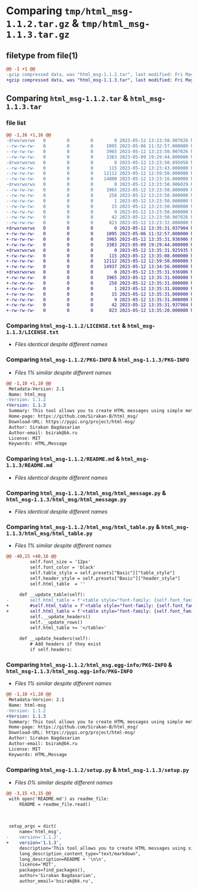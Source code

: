 # Comparing `tmp/html_msg-1.1.2.tar.gz` & `tmp/html_msg-1.1.3.tar.gz`

## filetype from file(1)

```diff
@@ -1 +1 @@
-gzip compressed data, was "html_msg-1.1.2.tar", last modified: Fri May 12 13:23:50 2023, max compression
+gzip compressed data, was "html_msg-1.1.3.tar", last modified: Fri May 12 13:35:31 2023, max compression
```

## Comparing `html_msg-1.1.2.tar` & `html_msg-1.1.3.tar`

### file list

```diff
@@ -1,16 +1,16 @@
-drwxrwxrwx   0        0        0        0 2023-05-12 13:23:50.907026 html_msg-1.1.2/
--rw-rw-rw-   0        0        0     1095 2023-05-06 11:32:57.000000 html_msg-1.1.2/LICENSE.txt
--rw-rw-rw-   0        0        0     3965 2023-05-12 13:23:50.907026 html_msg-1.1.2/PKG-INFO
--rw-rw-rw-   0        0        0     3383 2023-05-09 19:29:44.000000 html_msg-1.1.2/README.md
-drwxrwxrwx   0        0        0        0 2023-05-12 13:23:50.895058 html_msg-1.1.2/html_msg/
--rw-rw-rw-   0        0        0      115 2023-05-12 13:23:43.000000 html_msg-1.1.2/html_msg/__init__.py
--rw-rw-rw-   0        0        0    12112 2023-05-12 12:59:50.000000 html_msg-1.1.2/html_msg/html_message.py
--rw-rw-rw-   0        0        0    14800 2023-05-12 13:23:16.000000 html_msg-1.1.2/html_msg/html_table.py
-drwxrwxrwx   0        0        0        0 2023-05-12 13:23:50.906029 html_msg-1.1.2/html_msg.egg-info/
--rw-rw-rw-   0        0        0     3965 2023-05-12 13:23:50.000000 html_msg-1.1.2/html_msg.egg-info/PKG-INFO
--rw-rw-rw-   0        0        0      258 2023-05-12 13:23:50.000000 html_msg-1.1.2/html_msg.egg-info/SOURCES.txt
--rw-rw-rw-   0        0        0        1 2023-05-12 13:23:50.000000 html_msg-1.1.2/html_msg.egg-info/dependency_links.txt
--rw-rw-rw-   0        0        0       15 2023-05-12 13:23:50.000000 html_msg-1.1.2/html_msg.egg-info/requires.txt
--rw-rw-rw-   0        0        0        9 2023-05-12 13:23:50.000000 html_msg-1.1.2/html_msg.egg-info/top_level.txt
--rw-rw-rw-   0        0        0       42 2023-05-12 13:23:50.907026 html_msg-1.1.2/setup.cfg
--rw-rw-rw-   0        0        0      823 2023-05-12 13:23:32.000000 html_msg-1.1.2/setup.py
+drwxrwxrwx   0        0        0        0 2023-05-12 13:35:31.937904 html_msg-1.1.3/
+-rw-rw-rw-   0        0        0     1095 2023-05-06 11:32:57.000000 html_msg-1.1.3/LICENSE.txt
+-rw-rw-rw-   0        0        0     3965 2023-05-12 13:35:31.936906 html_msg-1.1.3/PKG-INFO
+-rw-rw-rw-   0        0        0     3383 2023-05-09 19:29:44.000000 html_msg-1.1.3/README.md
+drwxrwxrwx   0        0        0        0 2023-05-12 13:35:31.925935 html_msg-1.1.3/html_msg/
+-rw-rw-rw-   0        0        0      115 2023-05-12 13:35:08.000000 html_msg-1.1.3/html_msg/__init__.py
+-rw-rw-rw-   0        0        0    12112 2023-05-12 12:59:50.000000 html_msg-1.1.3/html_msg/html_message.py
+-rw-rw-rw-   0        0        0    14937 2023-05-12 13:34:56.000000 html_msg-1.1.3/html_msg/html_table.py
+drwxrwxrwx   0        0        0        0 2023-05-12 13:35:31.936906 html_msg-1.1.3/html_msg.egg-info/
+-rw-rw-rw-   0        0        0     3965 2023-05-12 13:35:31.000000 html_msg-1.1.3/html_msg.egg-info/PKG-INFO
+-rw-rw-rw-   0        0        0      258 2023-05-12 13:35:31.000000 html_msg-1.1.3/html_msg.egg-info/SOURCES.txt
+-rw-rw-rw-   0        0        0        1 2023-05-12 13:35:31.000000 html_msg-1.1.3/html_msg.egg-info/dependency_links.txt
+-rw-rw-rw-   0        0        0       15 2023-05-12 13:35:31.000000 html_msg-1.1.3/html_msg.egg-info/requires.txt
+-rw-rw-rw-   0        0        0        9 2023-05-12 13:35:31.000000 html_msg-1.1.3/html_msg.egg-info/top_level.txt
+-rw-rw-rw-   0        0        0       42 2023-05-12 13:35:31.937904 html_msg-1.1.3/setup.cfg
+-rw-rw-rw-   0        0        0      823 2023-05-12 13:35:20.000000 html_msg-1.1.3/setup.py
```

### Comparing `html_msg-1.1.2/LICENSE.txt` & `html_msg-1.1.3/LICENSE.txt`

 * *Files identical despite different names*

### Comparing `html_msg-1.1.2/PKG-INFO` & `html_msg-1.1.3/PKG-INFO`

 * *Files 1% similar despite different names*

```diff
@@ -1,10 +1,10 @@
 Metadata-Version: 2.1
 Name: html_msg
-Version: 1.1.2
+Version: 1.1.3
 Summary: This tool allows you to create HTML messages using simple methods, without the need to write HTML code manually.
 Home-page: https://github.com/Sirakan-B/html_msg/
 Download-URL: https://pypi.org/project/html-msg/
 Author: Sirakan Bagdasarian
 Author-email: bsirak@bk.ru
 License: MIT
 Keywords: HTML,Message
```

### Comparing `html_msg-1.1.2/README.md` & `html_msg-1.1.3/README.md`

 * *Files identical despite different names*

### Comparing `html_msg-1.1.2/html_msg/html_message.py` & `html_msg-1.1.3/html_msg/html_message.py`

 * *Files identical despite different names*

### Comparing `html_msg-1.1.2/html_msg/html_table.py` & `html_msg-1.1.3/html_msg/html_table.py`

 * *Files 1% similar despite different names*

```diff
@@ -40,15 +40,16 @@
         self.font_size = '12px'
         self.font_color = 'black'
         self.table_style = self.presets["Basic"]["table_style"]
         self.header_style = self.presets["Basic"]["header_style"]
         self.html_table  = ''
     
     def __update_table(self):
-        self.html_table = f'<table style="font-family: {self.font_family}; font-size: {self.font_size}; color: {self.font_color}; {self.table_style}">\n'
+        #self.html_table = f'<table style="font-family: {self.font_family}; font-size: {self.font_size}; color: {self.font_color}; {self.table_style}">\n'
+        self.html_table = f'<table style="font-family: {self.font_family}; font-size: {self.font_size}; color: {self.font_color};">\n'
         self.__update_headers()
         self.__update_rows()
         self.html_table += '</table>'
     
     def __update_headers(self):
         # Add headers if they exist
         if self.headers:
```

### Comparing `html_msg-1.1.2/html_msg.egg-info/PKG-INFO` & `html_msg-1.1.3/html_msg.egg-info/PKG-INFO`

 * *Files 1% similar despite different names*

```diff
@@ -1,10 +1,10 @@
 Metadata-Version: 2.1
 Name: html-msg
-Version: 1.1.2
+Version: 1.1.3
 Summary: This tool allows you to create HTML messages using simple methods, without the need to write HTML code manually.
 Home-page: https://github.com/Sirakan-B/html_msg/
 Download-URL: https://pypi.org/project/html-msg/
 Author: Sirakan Bagdasarian
 Author-email: bsirak@bk.ru
 License: MIT
 Keywords: HTML,Message
```

### Comparing `html_msg-1.1.2/setup.py` & `html_msg-1.1.3/setup.py`

 * *Files 0% similar despite different names*

```diff
@@ -3,15 +3,15 @@
 with open('README.md') as readme_file:
     README = readme_file.read()
 
 
 
 setup_args = dict(
     name='html_msg',
-    version='1.1.2',
+    version='1.1.3',
     description='This tool allows you to create HTML messages using simple methods, without the need to write HTML code manually.',
     long_description_content_type="text/markdown",
     long_description=README + '\n\n',
     license='MIT',
     packages=find_packages(),
     author='Sirakan Bagdasarian',
     author_email='bsirak@bk.ru',
```

